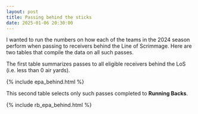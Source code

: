 ```yaml
---
layout: post
title: Passing behind the sticks
date: 2025-01-06 20:30:00
---
```


I wanted to run the numbers on how each of the teams in the 2024 season perform when passing to receivers behind the Line of Scrimmage. Here are two tables that compile the data on all such passes.   
   
The first table summarizes passes to all eligible receivers behind the LoS (i.e. less than 0 air yards).

{% include epa_behind.html %}

This second table selects only such passes completed to **Running Backs**.

{% include rb_epa_behind.html %}



